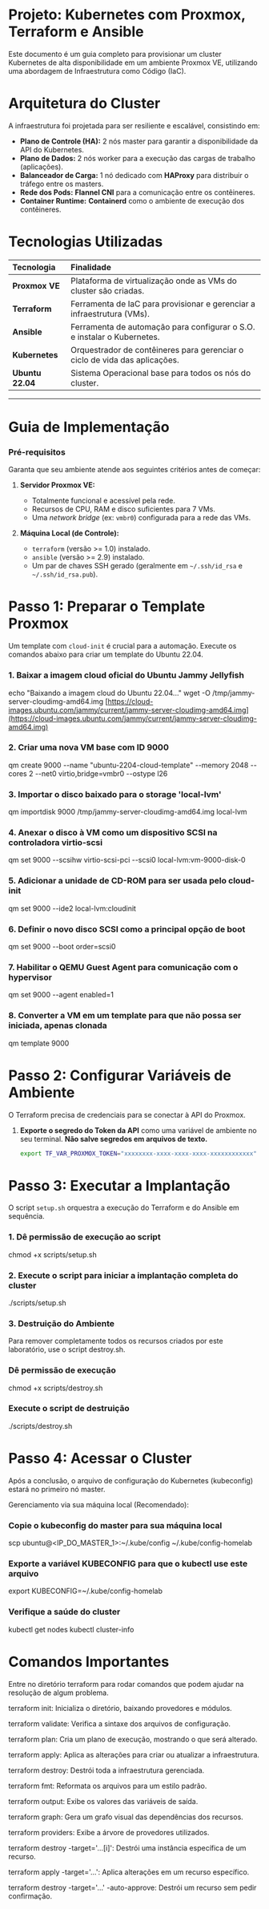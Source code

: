 # Projeto: Kubernetes com Proxmox, Terraform e Ansible

Este documento é um guia completo para provisionar um cluster Kubernetes de alta disponibilidade em um ambiente Proxmox VE, utilizando uma abordagem de Infraestrutura como Código (IaC).

# Arquitetura do Cluster

A infraestrutura foi projetada para ser resiliente e escalável, consistindo em:

-   **Plano de Controle (HA):** 2 nós master para garantir a disponibilidade da API do Kubernetes.
-   **Plano de Dados:** 2 nós worker para a execução das cargas de trabalho (aplicações).
-   **Balanceador de Carga:** 1 nó dedicado com **HAProxy** para distribuir o tráfego entre os masters.
-   **Rede dos Pods:** **Flannel CNI** para a comunicação entre os contêineres.
-   **Container Runtime:** **Containerd** como o ambiente de execução dos contêineres.

# Tecnologias Utilizadas

| Tecnologia | Finalidade |
| :--- | :--- |
| **Proxmox VE** | Plataforma de virtualização onde as VMs do cluster são criadas. |
| **Terraform** | Ferramenta de IaC para provisionar e gerenciar a infraestrutura (VMs). |
| **Ansible** | Ferramenta de automação para configurar o S.O. e instalar o Kubernetes. |
| **Kubernetes** | Orquestrador de contêineres para gerenciar o ciclo de vida das aplicações. |
| **Ubuntu 22.04** | Sistema Operacional base para todos os nós do cluster. |

---

# Guia de Implementação

### Pré-requisitos

Garanta que seu ambiente atende aos seguintes critérios antes de começar:

1.  **Servidor Proxmox VE:**
    -   Totalmente funcional e acessível pela rede.
    -   Recursos de CPU, RAM e disco suficientes para 7 VMs.
    -   Uma *network bridge* (ex: `vmbr0`) configurada para a rede das VMs.

2.  **Máquina Local (de Controle):**
    -   `terraform` (versão >= 1.0) instalado.
    -   `ansible` (versão >= 2.9) instalado.
    -   Um par de chaves SSH gerado (geralmente em `~/.ssh/id_rsa` e `~/.ssh/id_rsa.pub`).

# Passo 1: Preparar o Template Proxmox

Um template com `cloud-init` é crucial para a automação. Execute os comandos abaixo para criar um template do Ubuntu 22.04.

### 1. Baixar a imagem cloud oficial do Ubuntu Jammy Jellyfish
echo "Baixando a imagem cloud do Ubuntu 22.04..."
wget -O /tmp/jammy-server-cloudimg-amd64.img [https://cloud-images.ubuntu.com/jammy/current/jammy-server-cloudimg-amd64.img](https://cloud-images.ubuntu.com/jammy/current/jammy-server-cloudimg-amd64.img)

### 2. Criar uma nova VM base com ID 9000
qm create 9000 --name "ubuntu-2204-cloud-template" --memory 2048 --cores 2 --net0 virtio,bridge=vmbr0 --ostype l26

### 3. Importar o disco baixado para o storage 'local-lvm'
qm importdisk 9000 /tmp/jammy-server-cloudimg-amd64.img local-lvm

### 4. Anexar o disco à VM como um dispositivo SCSI na controladora virtio-scsi
qm set 9000 --scsihw virtio-scsi-pci --scsi0 local-lvm:vm-9000-disk-0

### 5. Adicionar a unidade de CD-ROM para ser usada pelo cloud-init
qm set 9000 --ide2 local-lvm:cloudinit

### 6. Definir o novo disco SCSI como a principal opção de boot
qm set 9000 --boot order=scsi0

### 7. Habilitar o QEMU Guest Agent para comunicação com o hypervisor
qm set 9000 --agent enabled=1

### 8. Converter a VM em um template para que não possa ser iniciada, apenas clonada
qm template 9000


# Passo 2: Configurar Variáveis de Ambiente

O Terraform precisa de credenciais para se conectar à API do Proxmox.

1.  **Exporte o segredo do Token da API** como uma variável de ambiente no seu terminal. **Não salve segredos em arquivos de texto.**

    ```bash
    export TF_VAR_PROXMOX_TOKEN="xxxxxxxx-xxxx-xxxx-xxxx-xxxxxxxxxxxx"
    ```

# Passo 3: Executar a Implantação

O script `setup.sh` orquestra a execução do Terraform e do Ansible em sequência.


### 1. Dê permissão de execução ao script
chmod +x scripts/setup.sh

### 2. Execute o script para iniciar a implantação completa do cluster
./scripts/setup.sh

### 3. Destruição do Ambiente
Para remover completamente todos os recursos criados por este laboratório, use o script destroy.sh.

### Dê permissão de execução
chmod +x scripts/destroy.sh

### Execute o script de destruição
./scripts/destroy.sh


# Passo 4: Acessar o Cluster
Após a conclusão, o arquivo de configuração do Kubernetes (kubeconfig) estará no primeiro nó master.

Gerenciamento via sua máquina local (Recomendado):

### Copie o kubeconfig do master para sua máquina local
scp ubuntu@<IP_DO_MASTER_1>:~/.kube/config ~/.kube/config-homelab

### Exporte a variável KUBECONFIG para que o kubectl use este arquivo
export KUBECONFIG=~/.kube/config-homelab

### Verifique a saúde do cluster
kubectl get nodes
kubectl cluster-info


# Comandos Importantes
Entre no diretório terraform para rodar comandos que podem ajudar na resolução de algum problema.

terraform init: Inicializa o diretório, baixando provedores e módulos.

terraform validate: Verifica a sintaxe dos arquivos de configuração.

terraform plan: Cria um plano de execução, mostrando o que será alterado.

terraform apply: Aplica as alterações para criar ou atualizar a infraestrutura.

terraform destroy: Destrói toda a infraestrutura gerenciada.

terraform fmt: Reformata os arquivos para um estilo padrão.

terraform output: Exibe os valores das variáveis de saída.

terraform graph: Gera um grafo visual das dependências dos recursos.

terraform providers: Exibe a árvore de provedores utilizados.

terraform destroy -target='...[i]': Destrói uma instância específica de um recurso.

terraform apply -target='...': Aplica alterações em um recurso específico.

terraform destroy -target='...' -auto-approve: Destrói um recurso sem pedir confirmação.
